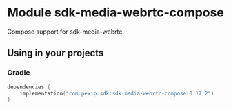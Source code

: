 # Module sdk-media-webrtc-compose

Compose support for sdk-media-webrtc.

## Using in your projects

### Gradle

```kotlin
dependencies {
    implementation("com.pexip.sdk:sdk-media-webrtc-compose:0.17.2")
}
```
